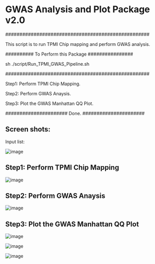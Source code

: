 # GWAS Analysis and Plot Package v2.0

###################################################

This script is to run TPMI Chip mapping and perform GWAS analysis.

########## To Perform this Package ################

sh ./script/Run_TPMI_GWAS_Pipeline.sh

###################################################

Step1: Perform TPMI Chip Mapping.

Step2: Perform GWAS Anaysis.

Step3: Plot the GWAS Manhattan QQ Plot.

###################### Done. ######################


## Screen shots:

Input list:


![image](https://user-images.githubusercontent.com/49865575/189603276-8a90954f-cff8-4998-8209-37e9abd2ce3c.png)

## Step1: Perform TPMI Chip Mapping


![image](https://user-images.githubusercontent.com/49865575/189602184-1c9205c6-5c95-4240-b89e-f6a01d55a0e7.png)


## Step2: Perform GWAS Anaysis


![image](https://user-images.githubusercontent.com/49865575/189602407-156c6843-f3e3-40d7-8ef2-306a01e5649f.png)


## Step3: Plot the GWAS Manhattan QQ Plot

![image](https://user-images.githubusercontent.com/49865575/189602556-7fd0b8ec-78ac-4fa5-b09b-24c89dcbe2f6.png)


![image](https://user-images.githubusercontent.com/49865575/189602492-1331acb6-b3fa-4e18-9307-0bef8d9781ba.png)


![image](https://user-images.githubusercontent.com/49865575/189602507-15427ed0-7761-4d42-9400-38688531e66e.png)





